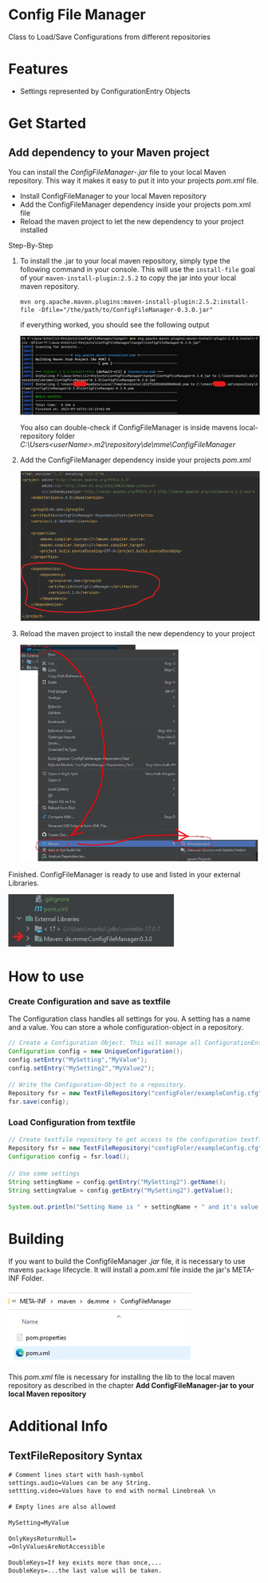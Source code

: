 # Config File Manager
Class to Load/Save Configurations from different repositories

# Features
- Settings represented by ConfigurationEntry Objects

# Get Started

## Add dependency to your Maven project

You can install the _ConfigFileManager-<versionNumber>.jar_ file to your local Maven repository.
This way it makes it easy to put it into your projects _pom.xml_ file.



- Install ConfigFileManager to your local Maven repository 
- Add the ConfigFileManager dependency inside your projects pom.xml file
- Reload the maven project to let the new dependency to your project installed

Step-By-Step

1. To install the .jar to your local maven repository, simply type the following command in your console. 
This will use the `install-file` goal of your `maven-install-plugin:2.5.2` to copy the jar into 
your local maven repository.

    ```
    mvn org.apache.maven.plugins:maven-install-plugin:2.5.2:install-file -Dfile="/the/path/to/ConfigFileManager-0.3.0.jar"
    ```

    if everything worked, you should see the following output

    ![maven-plugin-installation-cli.png](docs%2Fimg%2Fmaven-plugin-installation-cli.png)

    You also can double-check if ConfigFileManager is inside mavens local-repository folder 
    _C:\Users\<userName>\.m2\repository\de\mme\ConfigFileManager_

   
2. Add the ConfigFileManager dependency inside your projects _pom.xml_
    
    ![maven-dependency-installation-pom.png](docs%2Fimg%2Fmaven-dependency-installation-pom.png)

3. Reload the maven project to install the new dependency to your project

    ![maven-reload-project.jpg](docs%2Fimg%2Fmaven-reload-project.jpg)


Finished. ConfigFileManager is ready to use and listed in your external Libraries.

![ExternalLibrary-ConfigFileManager.jpg](docs%2Fimg%2FExternalLibrary-ConfigFileManager.jpg)


# How to use

### Create Configuration and save as textfile
The Configuration class handles all settings for you.
A setting has a name and a value.
You can store a whole configuration-object in a repository.

``` java
// Create a Configuration Object. This will manage all ConfigurationEntry for you
Configuration config = new UniqueConfiguration();
config.setEntry("MySetting","MyValue");
config.setEntry("MySetting2","MyValue2");

// Write the Configuration-Object to a repository.
Repository fsr = new TextFileRepository("configFoler/exampleConfig.cfg");
fsr.save(config);
```

### Load Configuration from textfile
``` java
// Create textfile repository to get access to the configuration textfile
Repository fsr = new TextFileRepository("configFoler/exampleConfig.cfg");
Configuration config = fsr.load();

// Use some settings
String settingName = config.getEntry("MySetting2").getName();
String settingValue = config.getEntry("MySetting2").getValue();

System.out.println("Setting Name is " + settingName + " and it's value is " + settingValue);

```


# Building

If you want to build the ConfigfileManager _.jar_ file, it is necessary to use 
mavens `package` lifecycle. It will install a _pom.xml_ file inside the jar's META-INF Folder.

![METAINF-POM.jpg](docs%2Fimg%2FMETAINF-POM.jpg)

This _pom.xml_ file is necessary for installing the lib to the local 
maven repository as described in the chapter 
**Add ConfigFileManager-jar to your local Maven repository**


# Additional Info

## TextFileRepository Syntax

```
# Comment lines start with hash-symbol
settings.audio=Values can be any String.
settting.video=Values have to end with normal Linebreak \n 

# Empty lines are also allowed

MySetting=MyValue

OnlyKeysReturnNull=
=OnlyValuesAreNotAccessible

DoubleKeys=If key exists more than once,...
DoubleKeys=...the last value will be taken.
```


